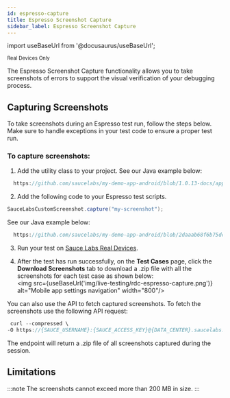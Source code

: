 ```yaml
---
id: espresso-capture
title: Espresso Screenshot Capture
sidebar_label: Espresso Screenshot Capture
---
```


import useBaseUrl from '@docusaurus/useBaseUrl';

<p><small><span className="sauceDBlue">Real Devices Only</span></small></p>

The Espresso Screenshot Capture functionality allows you to take screenshots of errors to support the visual verification of your debugging process.

## Capturing Screenshots

To take screenshots during an Espresso test run, follow the steps below. Make sure to handle exceptions in your test code to ensure a proper test run.

### To capture screenshots:

1. Add the utility class to your project. See our Java example below:

```java reference title="SauceLabsCustomScreenshot Class"
  https://github.com/saucelabs/my-demo-app-android/blob/1.0.13-docs/app/src/androidTest/java/com/saucelabs/mydemoapp/android/screenshot/SauceLabsCustomScreenshot.java
```

2. Add the following code to your Espresso test scripts.

```java
SauceLabsCustomScreenshot.capture("my-screenshot");
```

See our Java example below:

```java reference title="Sample Espresso test script"
  https://github.com/saucelabs/my-demo-app-android/blob/2daaab68f6b75dcd78533dda7ac1715eec070f99/app/src/androidTest/java/com/saucelabs/mydemoapp/android/view/activities/LoginTest.java#L131-L165
```

3. Run your test on [Sauce Labs Real Devices](https://docs.saucelabs.com/mobile-apps/automated-testing/).

4. After the test has run successfully, on the **Test Cases** page, click the **Download Screenshots** tab to download a .zip file with all the screenshots for each test case as shown below:
   <br/><img src={useBaseUrl('img/live-testing/rdc-espresso-capture.png')} alt="Mobile app settings navigation" width="800"/>

You can also use the API to fetch captured screenshots. To fetch the screenshots use the following API request:

```java
 curl --compressed \
-O https://{SAUCE_USERNAME}:{SAUCE_ACCESS_KEY}@{DATA_CENTER}.saucelabs.com/v1/rdc/jobs/{JOB_ID}/screenshots.zip
```

The endpoint will return a .zip file of all screenshots captured during the session.

## Limitations

:::note
The screenshots cannot exceed more than 200 MB in size.
:::
